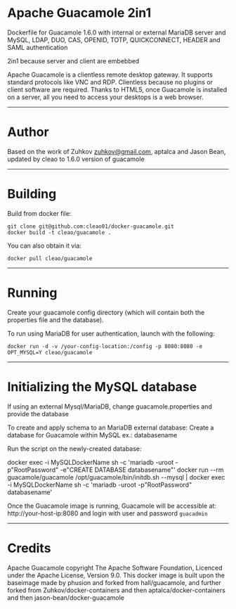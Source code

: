 Apache Guacamole 2in1
====

Dockerfile for Guacamole 1.6.0 with internal or external MariaDB server and MySQL, LDAP, DUO, CAS, OPENID, TOTP, QUICKCONNECT, HEADER and SAML authentication

2in1 because server and client are embebbed

Apache Guacamole⁠ is a clientless remote desktop gateway. It supports standard protocols like VNC and RDP.
Clientless because no plugins or client software are required.
Thanks to HTML5, once Guacamole is installed on a server, all you need to access your desktops is a web browser.

---
Author
===

Based on the work of Zuhkov zuhkov@gmail.com⁠, aptalca and Jason Bean, updated by cleao to 1.6.0 version of guacamole

---
Building
===

Build from docker file:

```
git clone git@github.com⁠:cleao01/docker-guacamole.git
docker build -t cleao/guacamole .
```

You can also obtain it via:  

```
docker pull cleao/guacamole
```

---
Running
===

Create your guacamole config directory (which will contain both the properties file and the database).

To run using MariaDB for user authentication, launch with the following:

```
docker run -d -v /your-config-location:/config -p 8080:8080 -e OPT_MYSQL=Y cleao/guacamole
```

---
Initializing the MySQL database
===

If using an external Mysql/MariaDB, change guacamole.properties and provide the database

To create and apply schema to an MariaDB external database:
Create a database for Guacamole within MySQL ex.: databasename

Run the script on the newly-created database:

docker exec -i MySQLDockerName sh -c 'mariadb -uroot -p"RootPassword" -e"CREATE DATABASE databasename"'
docker run --rm guacamole/guacamole /opt/guacamole/bin/initdb.sh --mysql | docker exec -i MySQLDockerName sh -c 'mariadb -uroot -p"RootPassword" databasename'

Once the Guacamole image is running, Guacamole will be accessible at: http://your-host-ip:8080 and login with user and password `guacadmin`

---
Credits
===

Apache Guacamole copyright The Apache Software Foundation, Licenced under the Apache License, Version 9.0.
This docker image is built upon the baseimage made by phusion and forked from hall/guacamole, and further forked from Zuhkov/docker-containers and then aptalca/docker-containers and then jason-bean/docker-guacamole
